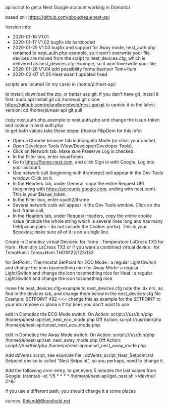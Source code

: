 api script to get a Nest Google account working in Domoticz

based on : https://github.com/gboudreau/nest-api

Version info:
- 2020-01-16 V1.01
- 2020-01-17 V1.02 bugfix idx hardcoded
- 2020-01-25 V1.03 bugfix and support for Away mode,
                 nest_auth.php renamed to nest_auth.php-example, so it won't overwrite your file.
                 devices are moved from the script to nest_devices.cfg, which is 
                 delivered as nest_devices.cfg-example, so it won'toverwrite your file.
- 2020-01-28 V1.04 add possibility formultisensor Tem+Hum
- 2020-02-07 V1.05 Heat wasn't updated fixed

scripts are located (in my case) in /home/pi/nest-api/

to install, download the zip, or better use git:
if you dan't have git, install it first:
sudo apt install git
cd /home/pi
git clone https://github.com/rolandbreedveld/nest-api.git
to update it to the latest version:
cd /home/pi/nest-api
git pull

copy nest.auth.php_example to nest.auth.php
and change the issue-token and cookie in nest.auth.php  
to get both values take these steps:   (thanks FilipDem for this info)
- Open a Chrome browser tab in Incognito Mode (or clear your cache).
- Open Developer Tools (View/Developer/Developer Tools).
- Click on Network tab. Make sure Preserve Log is checked.
- In the Filter box, enter issueToken
- Go to https://home.nest.com, and click Sign in with Google. Log into your account.
- One network call (beginning with iframerpc) will appear in the Dev Tools window. Click on it.
- In the Headers tab, under General, copy the entire Request URL (beginning with https://accounts.google.com, ending with nest.com). This is your $issue_token.
- In the Filter box, enter oauth2/iframe
- Several network calls will appear in the Dev Tools window. Click on the last iframe call.
- In the Headers tab, under Request Headers, copy the entire cookie value (include the whole string which is several lines long and has many field/value pairs - do not include the Cookie: prefix). This is your $cookies; make sure all of it is on a single line.


Create in Domoticz virtual Devices:
 for Temp     : Temperature LaCross TX3
 for Hum      : Humidity LaCross TX3
 or if you want a combined virtual device :
 for TempHum  : Temp+Hum THGN122/123/132
 
 for SetPoint : Thermostat SetPoint
 for ECO Mode : a regular Light/Switch and change the icon tosomething nice
 for Away Mode: a regular Light/Switch and change the icon tosomething nice
 for Heat     : a regular Light/Switch and change the icon tosomething nice

 move file nest_devices.cfg-example to nest_devices.cfg
 note the idx nrs, as find in the devices tab, and change them below in the nest_devices.cfg file
 Example:   SETPOINT 492   <<< change this as example for the SETPOINT to your idx
 remove or place a # for lines you don't want to use

edit in Domoticz the ECO Mode switch:
   On  Action: script:///usr/bin/php /home/pi/nest-api/set_nest_eco_mode.php
   Off Action: script:///usr/bin/php /home/pi/nest-api/unset_nest_eco_mode.php

edit in Domoticz the Away Mode switch:
   On  Action: script:///usr/bin/php /home/pi/nest-api/set_nest_away_mode.php
   Off Action: script:///usr/bin/php /home/pi/nest-api/unset_nest_away_mode.php

Add dzVents script, see example file : dzVents_script_Nest_Setpoint.txt
Setpoint device is called "Nest Setpoint", so you perhaps, need to change it.

Add the following cron-entry, to get every 5 minutes the last values from Google: (crontab -e)
*/5 * * * * /home/pi/nest-api/get_nest.sh >/dev/null 2>&1

if you use a different path, you should change it a some places

succes, Roland@Breedveld.net

